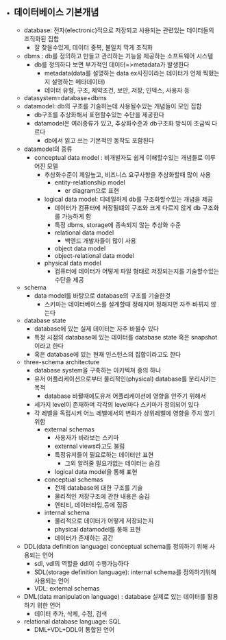 - ## 데이터베이스 기본개념
	- database: 전자(electronic)적으로 저장되고 사용되는 관련있는 데이터들의 조직화된 집합
		- 잘 찾을수있게, 데이터 중복, 불일치 막게 조직화
	- dbms : db를 정의하고 만들고 관리하는 기능을 제공하는 소프트웨어 시스템
		- db를 정의하다 보면 부가적인 데이터=>metadata가 발생한다
			- metadata(data를 설명하는 data ex사진이라는 데이터가 언제 찍혔는지 설명하는 메타데이터)
			- 데이터 유형, 구조, 제약조건, 보안, 저장, 인덱스, 사용자 등
	- datasystem=database+dbms
	- datamodel: db의 구조를 기술하는데 사용될수있는 개념들이 모인 집합
		- db구조를 추상화해서 표현할수있는 수단을 제공한다
		- datamodel은 여러종류가 있고, 추상화수준과 db구조화 방식이 조금씩 다르다
			- db에서 읽고 쓰는 기본적인 동작도 포함된다
	- datamodel의 종류
		- conceptual data model : 비개발자도 쉽게 이해할수있는 개념들로 이루어진 모델
			- 추상화수준이 제일높고, 비즈니스 요구사항을 추상화할때 많이 사용
				- entity-relationship model
					- er diagram으로 표현
			- logical data model: 디테일하게 db를 구조화할수있는 개념을 제공
				- 데이터가 컴퓨터에 저장될떄의 구조와 크게 다르지 않게 db 구조화를 가능하게 함
				- 특정 dbms, storage에 종속되지 않는 추상화 수준
				- relational data model
					- 백엔드 개발자들이 많이 사용
				- object data model
				- object-relational data model
			- physical data model
				- 컴퓨터에 데이터가 어떻게 파일 형태로 저장되는지를 기술할수있는 수단을 제공
	- schema
		- data model를 바탕으로 database의 구조를 기술한것
			- 스키마는 데이터베이스를 설계할때 정해지며 정해지면 자주 바뀌지 않는다
	- database state
		- database에 있는 실제 데이터는 자주 바뀔수 있다
		- 특정 시점의 database에 있는 데이터를 database state 혹은 snapshot이라고 한다
		- 혹은 database에 있는 현재 인스턴스의 집합이라고도 한다
	- three-schema architecture
		- database system을 구축하는 아키텍쳐 중의 하나
		- 유저 어플리케이션으로부터 물리적인(physical) database를 분리시키는 목적
			- database 바뀔때에도유저 어플리케이션에 영향을 안주기 위해서
		- 세가지 level이 존재하며 각각의 level마다 스키마가 정의되어 있다
		- 각 레벨을 독립시켜 어느 레벨에서의 변화가 상위레벨에 영향을 주지 않기 위함
			- external schemas
				- 사용자가 바라보는 스키마
				- external views라고도 불림
				- 특정유저들이 필요로하는 데이터만 표현
					- 그외 알려줄 필요가없는 데이터는 숨김
				- logical data model을 통해 표현
			- conceptual schemas
				- 전체 database에 대한 구조를 기술
				- 물리적인 저장구조에 관한 내용은 숨김
				- 엔티티, 데이터타입,등에 집중
			- internal schema
				- 물리적으로 데이터가 어떻게 저장되는지
				- physical datamodel를 통해 표현
				- 데이터가 존재하는 공간
	- DDL(data definition language) conceptual schema를 정의하기 위해 사용되는 언어
		- sdl, vdl의 역할을 ddl이 수행가능하다
		- SDL(storage definition language): internal schema를 정의하기위해 사용되는 언어
		- VDL: external schemas
	- DML(data manipulation language) : database 실제로 있는 데이터를 활용하기 위한 언어
		- 데이터 추가,  삭제, 수정, 검색
	- relational database language: SQL
		- DML+VDL+DDL이 통합된 언어




